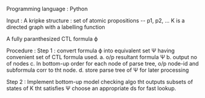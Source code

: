 Programming language : Python

Input :
A kripke structure :
set of atomic propositions -- p1, p2, ...
K is a directed graph with a labelling function

A fully paranthesized CTL formula ϕ

Procedure :
Step 1 :
convert formula ϕ into equivalent set Ψ having convenient set of CTL formula used.
a. o/p resultant formula Ψ
b. output no of nodes
c. In bottom-up order for each node of parse tree, o/p node-id and subformula corr to tht node.
d. store parse tree of Ψ for later processing

Step 2 :
Implement bottom-up model checking algo tht outputs subsets of states of K tht satisfies Ψ
choose an appropriate ds for fast lookup.
